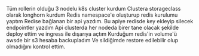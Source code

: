 Tüm rollerin olduğu 3 nodelu k8s cluster kurdum
Clustera storageclass olarak longhorn kurdum
Redis namespace'e oluşturup redis kurulumu yaptım
Redise bağlanan bir api yazdım. Bu apiye redisde key ekleyip silecek endpointler yazdım
Api clusterda her nodeda birer tane olacak şekilde deploy ettim ve ingress ile dışarıya açtım
Kurduğum redis'in volume'ü awsde bir s3 hesaba backupladım
Ve sildiğimde restore edilebilir olup olmadığını kontrol ettim. 
